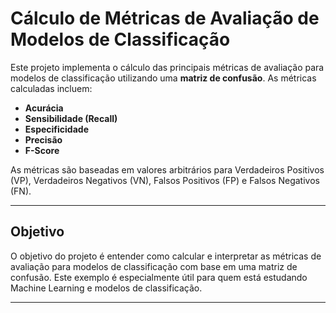 # Cálculo de Métricas de Avaliação de Modelos de Classificação

Este projeto implementa o cálculo das principais métricas de avaliação para modelos de classificação utilizando uma **matriz de confusão**. As métricas calculadas incluem:

- **Acurácia**
- **Sensibilidade (Recall)**
- **Especificidade**
- **Precisão**
- **F-Score**

As métricas são baseadas em valores arbitrários para Verdadeiros Positivos (VP), Verdadeiros Negativos (VN), Falsos Positivos (FP) e Falsos Negativos (FN).

---

## **Objetivo**
O objetivo do projeto é entender como calcular e interpretar as métricas de avaliação para modelos de classificação com base em uma matriz de confusão. Este exemplo é especialmente útil para quem está estudando Machine Learning e modelos de classificação.

---